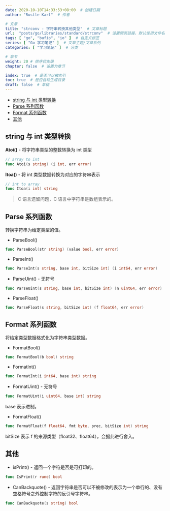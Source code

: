 ```yaml
---
date: 2020-10-10T14:33:53+08:00  # 创建日期
author: "Rustle Karl"  # 作者

# 文章
title: "strconv - 字符串转换其他类型"  # 文章标题
url:  "posts/go/libraries/standard/strconv"  # 设置网页链接，默认使用文件名
tags: [ "go", "bufio", "io" ]  # 自定义标签
series: [ "Go 学习笔记" ]  # 文章主题/文章系列
categories: [ "学习笔记" ]  # 分类

# 章节
weight: 20 # 排序优先级
chapter: false  # 设置为章节

index: true  # 是否可以被索引
toc: true  # 是否自动生成目录
draft: false  # 草稿
---
```


- [string 与 int 类型转换](#string-与-int-类型转换)
- [Parse 系列函数](#parse-系列函数)
- [Format 系列函数](#format-系列函数)
- [其他](#其他)

## string 与 int 类型转换

**Atoi()** - 将字符串类型的整数转换为 int 类型

```go
// array to int
func Atoi(s string) (i int, err error)
```

**Itoa()** - 将 int 类型数据转换为对应的字符串表示

```go
// int to array
func Itoa(i int) string
```

> C 语言遗留问题，C 语言中字符串是数组表示的。

## Parse 系列函数

转换字符串为给定类型的值。

- ParseBool()

```go
func ParseBool(str string) (value bool, err error)
```

- ParseInt()

```go
func ParseInt(s string, base int, bitSize int) (i int64, err error)
```

- ParseUint() - 无符号

```go
func ParseUint(s string, base int, bitSize int) (n uint64, err error)
```

- ParseFloat()

```go
func ParseFloat(s string, bitSize int) (f float64, err error)
```

## Format 系列函数

将给定类型数据格式化为字符串类型数据。

- FormatBool()

```go
func FormatBool(b bool) string
```

- FormatInt()

```go
func FormatInt(i int64, base int) string
```

- FormatUint() - 无符号

```go
func FormatUint(i uint64, base int) string
```

base 表示进制。

- FormatFloat()

```go
func FormatFloat(f float64, fmt byte, prec, bitSize int) string
```

bitSize 表示 f 的来源类型（float32、float64），会据此进行舍入。

## 其他

- isPrint() - 返回一个字符是否是可打印的。

```go
func IsPrint(r rune) bool
```

- CanBackquote() - 返回字符串是否可以不被修改的表示为一个单行的、没有空格符号之外控制字符的反引号字符串。

```go
func CanBackquote(s string) bool
```

